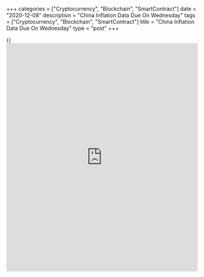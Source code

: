 +++
categories = ["Cryptocurrency", "Blockchain", "SmartContract"]
date = "2020-12-08"
description = "China Inflation Data Due On Wednesday"
tags = ["Cryptocurrency", "Blockchain", "SmartContract"]
title = "China Inflation Data Due On Wednesday"
type = "post"
+++

{{<iframe id="large-banner" src="https://www.bounty.group/#slide=28.0" width="100%" height="600" scrolling="no" style="border: 0px solid rgb(216, 221, 230); border-radius: 3px;">}}

China will on Wednesday release November numbers for consumer and
producer prices, setting the pace for a modest day in Asia-Pacific
economic activity.

Consumer prices are predicted to have fallen 0.2 percent on month and be
flat on year after easing 0.3 percent on month and rising 0.5 percent in
October. Producer prices are called lower by 1.8 percent on year after
sinking 2.1 percent in the previous month.

Indonesia will see October numbers for retail sales; in September, sales
were down 8.7 percent on year.

Japan will provide October figures for core machine orders, with
forecasts suggesting an increase of 2.8 percent on month and a fall of
11.3 percent on year. That follows the 4.4 monthly decline and the 11.5
percent yearly drop in September.

Australia will see December results for the consumer confidence index
from Westpac Bank; in November, the index added 2.5 percent to a score
of 107.7.

New Zealand will release Q3 data for manufacturing sales; in the three
months prior, sales fell 12.1 percent on year.

For comments and feedback [contact](https://www.playgroundfx.com/contact/): editorial@rtt[news](https://www.letsplayfx.com/blog/forex-news-website/).com

[Economic News][1]

 **What parts of the world are seeing the best (and worst) economic
performances lately? Click[here][2] to check out our [Econ Scorecard][2]
and find out! See up-to-the-moment [ranking](https://www.playgroundfx.com/blog/crypto-exchange-ranking/)s for the best and worst
performers in [GDP][3], [unemployment rate][4], [inflation][5] and much
more.**

   1. www.rtt[news](https://www.letsplayfx.com/blog/forex-news-website/).com/Content/EconomicNews.aspx
   2. www.rtt[news](https://www.letsplayfx.com/blog/forex-news-website/).com/economic-scorecard/world-rank/PPI/highest-performance.aspx
   3. www.rtt[news](https://www.letsplayfx.com/blog/forex-news-website/).com/economic-scorecard/world-rank/GDP/highest-performance.aspx
   4. www.rtt[news](https://www.letsplayfx.com/blog/forex-news-website/).com/economic-scorecard/world-rank/unemployment-rate/lowest-performance.aspx
   5. www.rtt[news](https://www.letsplayfx.com/blog/forex-news-website/).com/economic-scorecard/world-rank/CPI/highest-performance.aspx